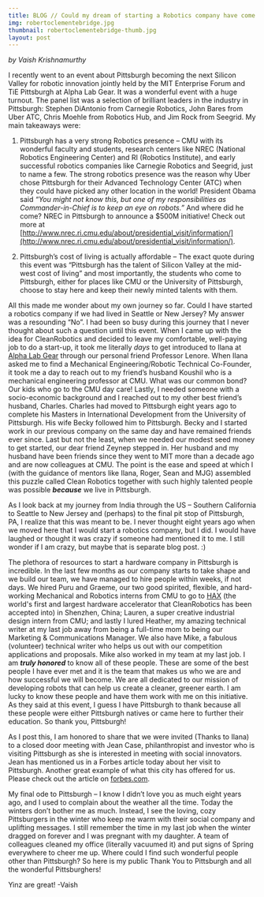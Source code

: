 ```yaml
---
title: BLOG // Could my dream of starting a Robotics company have come true had it not been for Pittsburgh?
img: robertoclementebridge.jpg
thumbnail: robertoclementebridge-thumb.jpg
layout: post
---
```


*by Vaish Krishnamurthy*

I recently went to an event about Pittsburgh becoming the next Silicon Valley for robotic innovation jointly held by the MIT Enterprise Forum and TiE Pittsburgh at Alpha Lab Gear. It was a wonderful event with a huge turnout. The panel list was a selection of brilliant leaders in the industry in Pittsburgh:  Stephen DiAntonio from Carnegie Robotics, John Bares from Uber ATC, Chris Moehle from Robotics Hub, and Jim Rock from Seegrid.  My main takeaways were:

1. Pittsburgh has a very strong Robotics presence – CMU with its wonderful faculty and students, research centers like NREC (National Robotics Engineering Center) and RI (Robotics Institute), and early successful robotics companies like Carnegie Robotics and Seegrid, just to name a few. The strong robotics presence was the reason why Uber chose Pittsburgh for their Advanced Technology Center (ATC) when they could have picked any other location in the world! President Obama said *“You might not know this, but one of my responsibilities as Commander-in-Chief is to keep an eye on robots.”* And where did he come? NREC in Pittsburgh to announce a $500M initiative! Check out more at [http://www.nrec.ri.cmu.edu/about/presidential_visit/information/](http://www.nrec.ri.cmu.edu/about/presidential_visit/information/).

2. Pittsburgh’s cost of living is actually affordable – The exact quote during this event was “Pittsburgh has the talent of Silicon Valley at the mid-west cost of living” and most importantly, the students who come to Pittsburgh, either for places like CMU or the University of Pittsburgh, choose to stay here and keep their newly minted talents with them.

All this made me wonder about my own journey so far. Could I have started a robotics company if we had lived in Seattle or New Jersey? My answer was a resounding “No”. I had been so busy during this journey that I never thought about such a question until this event. When I came up with the idea for CleanRobotics and decided to leave my comfortable, well-paying job to do a start-up, it took me literally *days* to get introduced to Ilana at [Alpha Lab Gear](http://alphalabgear.org/) through our personal friend Professor Lenore. When Ilana asked me to find a Mechanical Engineering/Robotic Technical Co-Founder, it took me a day to reach out to my friend’s husband Koushil who is a mechanical engineering professor at CMU. What was our common bond? Our kids who go to the CMU day care! Lastly, I needed someone with a socio-economic background and I reached out to my other best friend’s husband, Charles. Charles had moved to Pittsburgh eight years ago to complete his Masters in International Development from the University of Pittsburgh. His wife Becky followed him to Pittsburgh. Becky and I started work in our previous company on the same day and have remained friends ever since. Last but not the least, when we needed our modest seed money to get started, our dear friend Zeynep stepped in. Her husband and my husband have been friends since they went to MIT more than a decade ago and are now colleagues at CMU. The point is the ease and speed at which I (with the guidance of mentors like Ilana, Roger, Sean and MJG) assembled this puzzle called Clean Robotics together with such highly talented people was possible ***because*** we live in Pittsburgh.

As I look back at my journey from India through the US – Southern California to Seattle to New Jersey and (perhaps) to the final pit stop of Pittsburgh, PA, I realize that this was meant to be. I never thought eight years ago when we moved here that I would start a robotics company, but I did. I would have laughed or thought it was crazy if someone had mentioned it to me. I still wonder if I am crazy, but maybe that is separate blog post. :)

The plethora of resources to start a hardware company in Pittsburgh is incredible. In the last few months as our company starts to take shape and we build our team, we have managed to hire people within weeks, if not days. We hired Puru and Graeme, our two good spirited, flexible, and hard-working Mechanical and Robotics interns from CMU to go to [HAX](https://hax.co/) (the world's first and largest hardware accelerator that CleanRobotics has been accepted into) in Shenzhen, China; Lauren, a super creative industrial design intern from CMU; and lastly I lured Heather, my amazing technical writer at my last job away from being a full-time mom to being our Marketing & Communications Manager. We also have Mike, a fabulous (volunteer) technical writer who helps us out with our competition applications and proposals. Mike also worked in my team at my last job. I am ***truly honored*** to know all of these people. These are some of the best people I have ever met and it is the team that makes us who we are and how successful we will become. We are all dedicated to our mission of developing robots that can help us create a cleaner, greener earth. I am lucky to know these people and have them work with me on this initiative. As they said at this event, I guess I have Pittsburgh to thank because all these people were either Pittsburgh natives or came here to further their education. So thank you, Pittsburgh!

As I post this, I am honored to share that we were invited (Thanks to Ilana) to a closed door meeting with Jean Case, philanthropist and investor who is visiting Pittsburgh as she is interested in meeting with social innovators. Jean has mentioned us in a Forbes article today about her visit to Pittsburgh. Another great example of what this city has offered for us. Please check out the article on [forbes.com](http://www.forbes.com/sites/jeancase/2016/04/04/there-are-no-limits-to-innovation-in-the-steel-city/#6bced1be6416).

My final ode to Pittsburgh – I know I didn’t love you as much eight years ago, and I used to complain about the weather all the time. Today the winters don’t bother me as much. Instead, I see the loving, cozy Pittsburgers in the winter who keep me warm with their social company and uplifting messages. I still remember the time in my last job when the winter dragged on forever and I was pregnant with my daughter. A team of colleagues cleaned my office (literally vacuumed it) and put signs of Spring everywhere to cheer me up. Where could I find such wonderful people other than Pittsburgh? So here is my public Thank You to Pittsburgh and all the wonderful Pittsburghers! 

Yinz are great!  -Vaish
